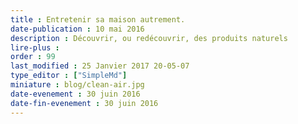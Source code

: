 ```yaml
---
title : Entretenir sa maison autrement.
date-publication : 10 mai 2016
description : Découvrir, ou redécouvrir, des produits naturels
lire-plus : 
order : 99
last_modified : 25 Janvier 2017 20-05-07
type_editor : ["SimpleMd"]
miniature : blog/clean-air.jpg
date-evenement : 30 juin 2016
date-fin-evenement : 30 juin 2016
---
```


